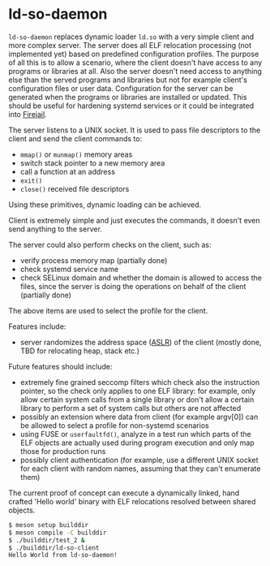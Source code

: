 # ld-so-daemon

`ld-so-daemon` replaces dynamic loader `ld.so` with a very simple client and more complex server.
The server does all ELF relocation processing (not implemented yet) based on predefined configuration profiles.
The purpose of all this is to allow a scenario, where the client doesn't have access to any programs or libraries at all.
Also the server doesn't need access to anything else than the served programs and libraries but not for example client's configuration files or user data.
Configuration for the server can be generated when the programs or libraries are installed or updated.
This should be useful for hardening systemd services or it could be integrated into [Firejail](https://github.com/netblue30/firejail).

The server listens to a UNIX socket.
It is used to pass file descriptors to the client and send the client commands to:
- `mmap()` or `munmap()` memory areas
- switch stack pointer to a new memory area
- call a function at an address
- `exit()`
- `close()` received file descriptors

Using these primitives, dynamic loading can be achieved.

Client is extremely simple and just executes the commands, it doesn't even send anything to the server.

The server could also perform checks on the client, such as:
- verify process memory map (partially done)
- check systemd service name
- check SELinux domain and whether the domain is allowed to access the files, since the server is doing the operations on behalf of the client  (partially done)

The above items are used to select the profile for the client.

Features include:
- server randomizes the address space
  ([ASLR](https://en.wikipedia.org/wiki/Address_space_layout_randomization))
  of the client (mostly done, TBD for relocating heap, stack etc.)

Future features should include:
- extremely fine grained seccomp filters which check also the instruction pointer, so the check only applies to one ELF library:
for example, only allow certain system calls from a single library or don't allow a certain library to perform a set of system calls but others are not affected
- possibly an extension where data from client (for example argv[0]) can be allowed to select a profile for non-systemd scenarios
- using FUSE or `userfaultfd()`, analyze in a test run which parts of the ELF objects are actually used during program execution and only map those for production runs
- possibly client authentication (for example, use a different UNIX
  socket for each client with random names, assuming that they can't
  enumerate them)

The current proof of concept can execute a dynamically linked, hand
crafted 'Hello world' binary with ELF relocations resolved between
shared objects.

```bash
$ meson setup builddir
$ meson compile -C builddir
$ ./builddir/test_2 &
$ ./builddir/ld-so-client
Hello World from ld-so-daemon!
```

